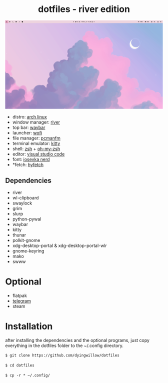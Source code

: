 <h1 align="center">dotfiles - river edition</h1>

![screenshot](https://raw.githubusercontent.com/dyingwillow/dotfiles-river/refs/heads/master/assets/dotfiles.png)

- distro: [arch linux](https://archlinux.org/)
- window manager: [river](https://codeberg.org/river/river)
- top bar: [waybar](https://github.com/Alexays/Waybar)
- launcher: [wofi](https://hg.sr.ht/~scoopta/wofi)
- file manager: [pcmanfm](https://archlinux.org/packages/extra/x86_64/thunar/)
- terminal emulator: [kitty](https://sw.kovidgoyal.net/kitty/)
- shell: [zsh](https://www.zsh.org/) + [oh-my-zsh](https://ohmyz.sh/)
- editor: [visual studio code](https://github.com/microsoft/vscode)
- font: [iosevka nerd](https://github.com/ryanoasis/nerd-fonts)
- *fetch: [hyfetch](https://github.com/hykilpikonna/hyfetch)

## Dependencies

- river
- wl-clipboard
- swaylock
- grim
- slurp
- python-pywal
- waybar
- kitty
- thunar
- polkit-gnome
- xdg-desktop-portal & xdg-desktop-portal-wlr 
- gnome-keyring
- mako
- swww

# Optional
- flatpak
- [telegram](https://desktop.telegram.org/)
- steam

# Installation

after installing the dependencies and the optional programs, just copy everything in the dotfiles folder to the ~/.config directory.

```
$ git clone https://github.com/dyingwillow/dotfiles

$ cd dotfiles

$ cp -r * ~/.config/ 
```
